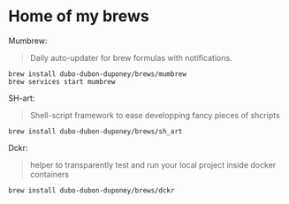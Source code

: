 # Home of my brews

Mumbrew:

> Daily auto-updater for brew formulas with notifications.

```
brew install dubo-dubon-duponey/brews/mumbrew
brew services start mumbrew
```

SH-art:

> Shell-script framework to ease developping fancy pieces of shcripts

```
brew install dubo-dubon-duponey/brews/sh_art
```

Dckr:

> helper to transparently test and run your local project inside docker containers

```
brew install dubo-dubon-duponey/brews/dckr
```

